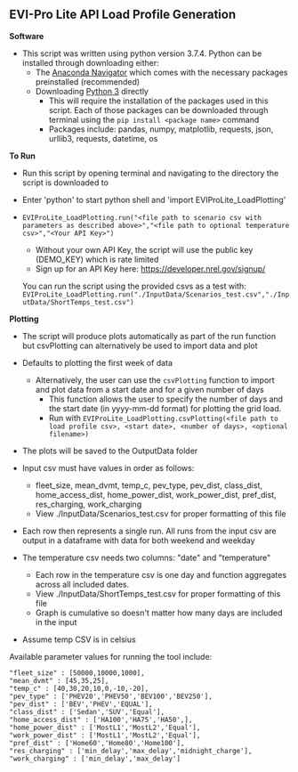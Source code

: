 
## **EVI-Pro Lite API Load Profile Generation**

**Software**
- This script was written using python version 3.7.4. Python can be installed through downloading either:
	- The [Anaconda Navigator](https://www.anaconda.com/products/individual) which comes with the necessary packages preinstalled (recommended) 
	- Downloading [Python 3](https://www.python.org/downloads/) directly 
		- This will require the installation of the packages used in this script. Each of those packages can be downloaded through terminal using the `pip install <package name>` command
		- Packages include: pandas, numpy, matplotlib, requests, json, urllib3, requests, datetime, os

**To Run**
- Run this script by opening terminal and navigating to the directory the script is downloaded to
- Enter 'python' to start python shell and 'import EVIProLite_LoadPlotting'
- `EVIProLite_LoadPlotting.run("<file path to scenario csv with parameters as described above>","<file path to optional temperature csv>","<Your API Key>")`
	- Without your own API Key, the script will use the public key (DEMO_KEY) which is rate limited
	- Sign up for an API Key here: https://developer.nrel.gov/signup/

	You can run the script using the provided csvs as a test with:
	`EVIProLite_LoadPlotting.run("./InputData/Scenarios_test.csv","./InputData/ShortTemps_test.csv")`

**Plotting**
- The script will produce plots automatically as part of the run function but csvPlotting can alternatively be used to import data and plot
- Defaults to plotting the first week of data
	- Alternatively, the user can use the `csvPlotting` function to import and plot data from a start date and for a given number of days
		- This function allows the user to specify the number of days and the start date (in yyyy-mm-dd format) for plotting the grid load.
		- Run with `EVIProLite_LoadPlotting.csvPlotting(<file path to load profile csv>, <start date>, <number of days>, <optional filename>)`
- The plots will be saved to the OutputData folder

- Input csv must have values in order as follows: 
	- fleet_size, mean_dvmt, temp_c, pev_type, pev_dist, class_dist, home_access_dist, home_power_dist, work_power_dist, pref_dist, res_charging, work_charging 
	- View ./InputData/Scenarios_test.csv for proper formatting of this file
- Each row then represents a single run. All runs from the input csv are output in a dataframe with data for both weekend and weekday


- The temperature csv needs two columns: "date" and "temperature"
    - Each row in the temperature csv is one day and function aggregates across all included dates. 
    - View ./InputData/ShortTemps_test.csv for proper formatting of this file
    - Graph is cumulative so doesn't matter how many days are included in the input
- Assume temp CSV is in celsius

Available parameter values for running the tool include: 

    "fleet_size" : [50000,10000,1000],
    "mean_dvmt" : [45,35,25],
    "temp_c" : [40,30,20,10,0,-10,-20],
    "pev_type" : ['PHEV20','PHEV50','BEV100','BEV250'],
    "pev_dist" : ['BEV','PHEV','EQUAL'],
    "class_dist" : ['Sedan','SUV','Equal'],
    "home_access_dist" : ['HA100','HA75','HA50',],
    "home_power_dist" : ['MostL1','MostL2','Equal'],
    "work_power_dist" : ['MostL1','MostL2','Equal'],
    "pref_dist" : ['Home60','Home80','Home100'],  
    "res_charging" : ['min_delay','max_delay','midnight_charge'],
    "work_charging" : ['min_delay','max_delay']

